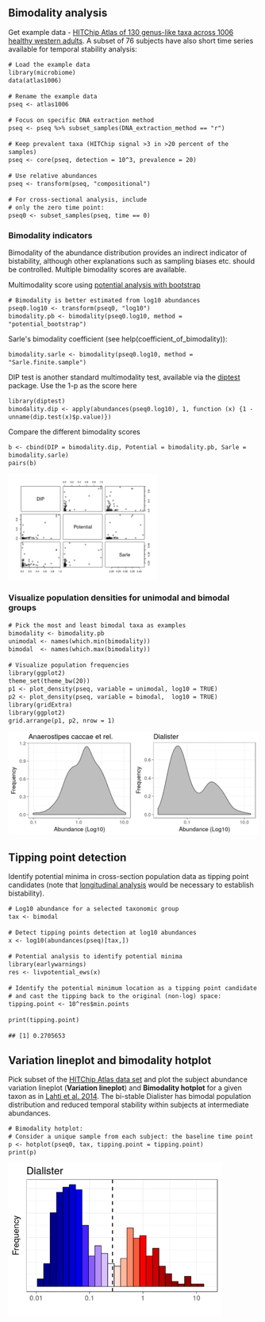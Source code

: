 <!--
  %\VignetteEngine{knitr::rmarkdown}
  %\VignetteIndexEntry{microbiome tutorial - stability}
  %\usepackage[utf8]{inputenc}
  %\VignetteEncoding{UTF-8}  
-->
Bimodality analysis
-------------------

Get example data - [HITChip Atlas of 130 genus-like taxa across 1006
healthy western
adults](http://www.nature.com/ncomms/2014/140708/ncomms5344/full/ncomms5344.html).
A subset of 76 subjects have also short time series available for
temporal stability analysis:

    # Load the example data
    library(microbiome)
    data(atlas1006)

    # Rename the example data
    pseq <- atlas1006

    # Focus on specific DNA extraction method
    pseq <- pseq %>% subset_samples(DNA_extraction_method == "r")

    # Keep prevalent taxa (HITChip signal >3 in >20 percent of the samples)
    pseq <- core(pseq, detection = 10^3, prevalence = 20)

    # Use relative abundances
    pseq <- transform(pseq, "compositional")

    # For cross-sectional analysis, include
    # only the zero time point:
    pseq0 <- subset_samples(pseq, time == 0)

### Bimodality indicators

Bimodality of the abundance distribution provides an indirect indicator
of bistability, although other explanations such as sampling biases etc.
should be controlled. Multiple bimodality scores are available.

Multimodality score using [potential analysis with
bootstrap](http://www.nature.com/ncomms/2014/140708/ncomms5344/full/ncomms5344.html)

    # Bimodality is better estimated from log10 abundances
    pseq0.log10 <- transform(pseq0, "log10")
    bimodality.pb <- bimodality(pseq0.log10, method = "potential_bootstrap")

Sarle's bimodality coefficient (see help(coefficient\_of\_bimodality)):

    bimodality.sarle <- bimodality(pseq0.log10, method = "Sarle.finite.sample")

DIP test is another standard multimodality test, available via the
[diptest](https://cran.r-project.org/web/packages/diptest/index.html)
package. Use the 1-p as the score here

    library(diptest)
    bimodality.dip <- apply(abundances(pseq0.log10), 1, function (x) {1 - unname(dip.test(x)$p.value)})

Compare the different bimodality scores

    b <- cbind(DIP = bimodality.dip, Potential = bimodality.pb, Sarle = bimodality.sarle)
    pairs(b)

<img src="Bimodality_files/figure-markdown_strict/bimodalitycomp-1.png" width="300px" />

### Visualize population densities for unimodal and bimodal groups

    # Pick the most and least bimodal taxa as examples
    bimodality <- bimodality.pb
    unimodal <- names(which.min(bimodality))
    bimodal  <- names(which.max(bimodality))

    # Visualize population frequencies
    library(ggplot2)
    theme_set(theme_bw(20))
    p1 <- plot_density(pseq, variable = unimodal, log10 = TRUE) 
    p2 <- plot_density(pseq, variable = bimodal,  log10 = TRUE) 
    library(gridExtra)
    library(ggplot2)
    grid.arrange(p1, p2, nrow = 1)

![](Bimodality_files/figure-markdown_strict/stability2-1.png)

Tipping point detection
-----------------------

Identify potential minima in cross-section population data as tipping
point candidates (note that [longitudinal analysis](Stability.md) would
be necessary to establish bistability).

    # Log10 abundance for a selected taxonomic group
    tax <- bimodal

    # Detect tipping points detection at log10 abundances 
    x <- log10(abundances(pseq)[tax,])

    # Potential analysis to identify potential minima
    library(earlywarnings)
    res <- livpotential_ews(x)

    # Identify the potential minimum location as a tipping point candidate
    # and cast the tipping back to the original (non-log) space:
    tipping.point <- 10^res$min.points

    print(tipping.point)

    ## [1] 0.2705653

Variation lineplot and bimodality hotplot
-----------------------------------------

Pick subset of the [HITChip Atlas data
set](http://doi.org/10.5061/dryad.pk75d) and plot the subject abundance
variation lineplot (**Variation lineplot**) and **Bimodality hotplot**
for a given taxon as in [Lahti et al.
2014](http://www.nature.com/ncomms/2014/140708/ncomms5344/full/ncomms5344.html).
The bi-stable Dialister has bimodal population distribution and reduced
temporal stability within subjects at intermediate abundances.

    # Bimodality hotplot:
    # Consider a unique sample from each subject: the baseline time point 
    p <- hotplot(pseq0, tax, tipping.point = tipping.point)
    print(p)

<img src="Bimodality_files/figure-markdown_strict/stability-variationplot-1.png" width="430px" />
